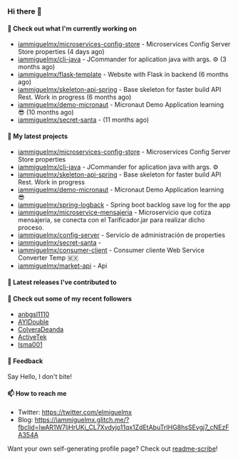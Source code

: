 ### Hi there 👋

#### 👷 Check out what I'm currently working on

- [iammiguelmx/microservices-config-store](https://github.com/iammiguelmx/microservices-config-store) - Microservices Config Server Store properties  (4 days ago)
- [iammiguelmx/cli-java](https://github.com/iammiguelmx/cli-java) - JCommander for aplication java with args. ⚙️ (3 months ago)
- [iammiguelmx/flask-template](https://github.com/iammiguelmx/flask-template) - Website with Flask in backend  (6 months ago)
- [iammiguelmx/skeleton-api-spring](https://github.com/iammiguelmx/skeleton-api-spring) - Base skeleton for faster build API Rest. Work in progress (6 months ago)
- [iammiguelmx/demo-micronaut](https://github.com/iammiguelmx/demo-micronaut) - Micronaut Demo Application learning 😎 (10 months ago)
- [iammiguelmx/secret-santa](https://github.com/iammiguelmx/secret-santa) -  (11 months ago)

#### 🌱 My latest projects

- [iammiguelmx/microservices-config-store](https://github.com/iammiguelmx/microservices-config-store) - Microservices Config Server Store properties 
- [iammiguelmx/cli-java](https://github.com/iammiguelmx/cli-java) - JCommander for aplication java with args. ⚙️
- [iammiguelmx/skeleton-api-spring](https://github.com/iammiguelmx/skeleton-api-spring) - Base skeleton for faster build API Rest. Work in progress
- [iammiguelmx/demo-micronaut](https://github.com/iammiguelmx/demo-micronaut) - Micronaut Demo Application learning 😎
- [iammiguelmx/spring-logback](https://github.com/iammiguelmx/spring-logback) - Spring boot backlog save log for the app
- [iammiguelmx/microservice-mensajeria](https://github.com/iammiguelmx/microservice-mensajeria) - Microservicio que cotiza mensajeria, se conecta con el Tarificador.jar para realizar dicho proceso.
- [iammiguelmx/config-server](https://github.com/iammiguelmx/config-server) - Servicio de administración de properties
- [iammiguelmx/secret-santa](https://github.com/iammiguelmx/secret-santa) - 
- [iammiguelmx/consumer-client](https://github.com/iammiguelmx/consumer-client) - Consumer cliente Web Service Converter Temp 🇲🇽
- [iammiguelmx/market-api](https://github.com/iammiguelmx/market-api) - Api 

#### 🔭 Latest releases I've contributed to


#### 👯 Check out some of my recent followers

- [anbgsl1110](https://github.com/anbgsl1110)
- [AYIDouble](https://github.com/AYIDouble)
- [ColveraDeanda](https://github.com/ColveraDeanda)
- [ActiveTek](https://github.com/ActiveTek)
- [Isma001](https://github.com/Isma001)

#### 💬 Feedback

Say Hello, I don't bite!

#### 📫 How to reach me

- Twitter: https://twitter.com/elmiguelmx
- Blog: https://iammiguelmx.glitch.me/?fbclid=IwAR1W7ljHrUKi_CL7Xvdyjo11qx1ZdEtAbuTrIHG8hsSEvgj7_cNEzFA354A

Want your own self-generating profile page? Check out [readme-scribe](https://github.com/muesli/readme-scribe)!
